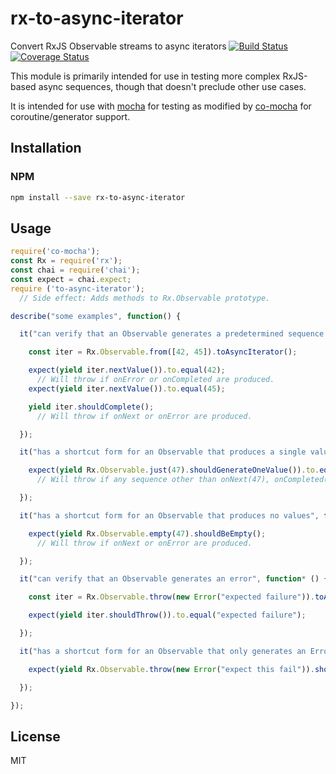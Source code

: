 # rx-to-async-iterator
Convert RxJS Observable streams to async iterators [![Build Status](https://travis-ci.org/tangledfruit/rx-to-async-iterator.svg?branch=master)](https://travis-ci.org/tangledfruit/rx-to-async-iterator) [![Coverage Status](https://coveralls.io/repos/tangledfruit/rx-to-async-iterator/badge.svg?branch=master&service=github)](https://coveralls.io/github/tangledfruit/rx-to-async-iterator?branch=master)

This module is primarily intended for use in testing more complex RxJS-based async sequences, though that doesn't preclude other use cases.

It is intended for use with [mocha](https://www.npmjs.com/package/mocha) for testing as modified by [co-mocha](https://www.npmjs.com/package/co-mocha) for coroutine/generator support.


## Installation

### NPM

```sh
npm install --save rx-to-async-iterator
```

## Usage

```js
require('co-mocha');
const Rx = require('rx');
const chai = require('chai');
const expect = chai.expect;
require ('to-async-iterator');
  // Side effect: Adds methods to Rx.Observable prototype.

describe("some examples", function() {

  it("can verify that an Observable generates a predetermined sequence of values", function* () {

    const iter = Rx.Observable.from([42, 45]).toAsyncIterator();

    expect(yield iter.nextValue()).to.equal(42);
      // Will throw if onError or onCompleted are produced.
    expect(yield iter.nextValue()).to.equal(45);

    yield iter.shouldComplete();
      // Will throw if onNext or onError are produced.

  });

  it("has a shortcut form for an Observable that produces a single value", function* () {

    expect(yield Rx.Observable.just(47).shouldGenerateOneValue()).to.equal(47);
      // Will throw if any sequence other than onNext(47), onCompleted() is produced.

  });

  it("has a shortcut form for an Observable that produces no values", function* () {

    expect(yield Rx.Observable.empty(47).shouldBeEmpty();
      // Will throw if onNext or onError are produced.

  });

  it("can verify that an Observable generates an error", function* () {

    const iter = Rx.Observable.throw(new Error("expected failure")).toAsyncIterator();

    expect(yield iter.shouldThrow()).to.equal("expected failure");

  });

  it("has a shortcut form for an Observable that only generates an Error", function* () {

    expect(yield Rx.Observable.throw(new Error("expect this fail")).shouldThrow()).to.equal("expect this fail");

  });

});
```


## License

MIT
